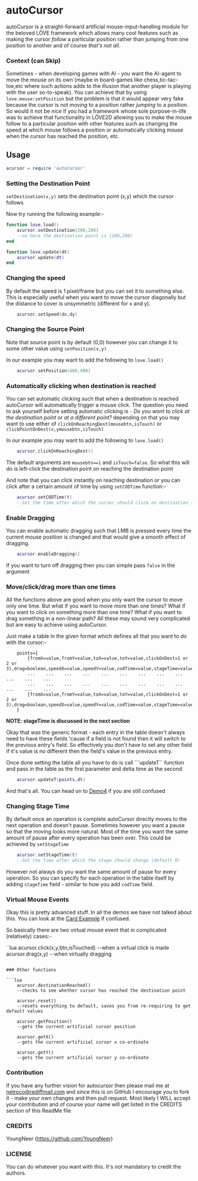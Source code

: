 # autoCursor

autoCursor is a straight-forward artificial mouse-input-handling module for the beloved LÖVE framework which allows many cool features such as making the cursor _follow_ a particular position rather than jumping from one position to another and of course *that's not all*.

### Context (can Skip)

Sometimes - when developing games with AI - you want the AI-agent to move the mouse on its own (maybe in board-games like chess,tic-tac-toe,etc where such actions adds to the illusion that another player is playing with the user so-to-speak).
You can achieve that by using ```love.mouse:setPosition``` but the problem is that it would appear very fake because the cursor is not _moving_ to a position rather _jumping_ to a position. So would it not be nice if you had a framework whose sole purpose-in-life was to achieve that functionality in LÖVE2D allowing you to make the mouse follow to a particular position with other features such as changing the speed at which mouse follows a position or automatically clicking mouse when the cursor has reached the position, etc.

## Usage

```lua
acursor = require 'autoCursor'
```

### Setting the Destination Point

```setDestination(x,y)``` sets the destination point (x,y) which the cursor follows

Now try running the following example:-

```lua
function love.load()
    acursor.setDestination(200,200)
    --so here the destination point is (200,200)
end

function love.update(dt)
    acursor.update(dt)
end
```

### Changing the speed

By default the speed is 1 pixel/frame but you can set it to something else. This is especially useful when you want to move the cursor diagonally but the distance to cover is unsymmetric (different for x and y).

```lua
    acursor.setSpeed(dx,dy)
```

### Changing the Source Point

Note that source point is by default (0,0) however you can change it to some other value using ```setPosition(x,y)```

In our example you may want to add the following to ```love.load()```
```lua
    acursor.setPosition(400,400)
```

### Automatically clicking when destination is reached

You can set automatic clicking such that when a destination is reached autoCursor will automatically trigger a mouse click. The question you need to ask yourself before setting automatic clicking is - *Do you want to click at the destination point or at a different point?* depending on that you may want to use either of ```clickOnReachingDest(mousebtn,isTouch)``` or ```clickPointOnDest(x,ymousebtn,isTouch) ```

In our example you may want to add the following to ```love.load()```
```lua
    acursor.clickOnReachingDest()
```
The default arguments are ```mousebtn==1``` and ```isTouch=false```. So what this will do is left-click the destination point on reaching the destination point

And note that you can click instantly on reaching destination or you can click after a certain amount of time by using `setCODTime` function:-
```lua
	acursor.setCODTime(t)
	--Set the time after which the cursor should click on destination (default 0)
```

### Enable Dragging

You can enable automatic dragging such that LMB is pressed every time the current mouse position is changed and that would give a smooth effect of dragging.

```lua
    acursor.enableDragging()
```

If you want to turn off dragging then you can simple pass `false` in the argument

### Move/click/drag more than one times

All the functions above are good when you only want the cursor to move only one time. But what if you want to move more than one times? What if you want to click on something more than one time? What if you want to drag something in a non-linear path? All these may sound very complicated but are easy to achieve using autoCursor.

Just make a table in the given format which defines all that you want to do with the cursor:-

```
	points={
		{fromX=value,fromY=value,toX=value,toY=value,clickOnDest=1 or 2 or 3),drag=boolean,speedX=value,speedY=value,codTime=value,stageTime=value}
		...    ...    ...    ...    ...    ...    ...    ...    ...    ...    ...    ...
		...    ...    ...    ...    ...    ...    ...    ...    ...    ...    ...    ...
		{fromX=value,fromY=value,toX=value,toY=value,clickOnDest=1 or 2 or 3),drag=boolean,speedX=value,speedY=value,codTime=value,stageTime=value}
	}
```

**NOTE: stageTime is discussed in the next section**

Okay that was the generic format - each entry in the table doesn't always need to have these fields 'cause if a field is not found then it will switch to the previous entry's field. So effectively you don't have to set any other field if it's value is no different then the field's value in the previous entry.

Once done setting the table all you have to do is call ```updateT`` function and pass in the table as the first parameter and delta time as the second

```lua
	acursor.updateT(points,dt)
```

And that's all. You can head on to <a href="https://github.com/YoungNeer/lovelib/tree/master/autocursor/Demos/Demo4">Demo4</a> if you are still confused

### Changing Stage Time

By default once an operation is complete autoCursor directly moves to the next operation and doesn't pause. Sometimes however you want a pause so that the moving looks more natural. Most of the time you want the same amount of pause after every operation has been over. This could be achieved by `setStageTime`

```lua
	acursor.setStageTime(t)
	--Set the time after which the stage should change (default 0)
```

However not always do you want the same amount of pause for every operation. So you can specify for each operation in the table itself by adding `stageTime` field - similar to how you add `codTime` field.

### Virtual Mouse Events

Okay this is pretty advanced stuff. In all the demos we have not talked about this. You can look at the <a href="https://github.com/YoungNeer/lovelib/tree/master/autocursor/Demos/Card Example 1">Card Example</a> if confused.

So basically there are two virtual mouse event that in complicated (relatively) cases:-

``lua
	acursor.click(x,y,btn,isTouched)
	--when a virtual click is made
	acursor.drag(x,y)
	--when virtually dragging
```

### Other functions

```lua
    acursor.destinationReached()
	--checks to see whether cursor has reached the destination point 

	acursor.reset()
	--resets everything to default, saves you from re-requiring to get default values

	acursor.getPosition()
	--gets the current artificial cursor position

	acursor.getX()
	--gets the current artificial cursor x co-ordinate

	acursor.getY()
	--gets the current artificial cursor y co-ordinate
```


### Contribution

If you have any further vision for autocursor then please mail me at netroco@rediffmail.com and since this is on GitHub I encourage you to fork it - make your own changes and then pull request. Most likely I WILL accept your contribution and of course your name will get listed in the CREDITS section of this ReadMe file

### CREDITS

YoungNeer (https://github.com/YoungNeer)

### LICENSE

You can do whatever you want with this. It's not mandatory to credit the authors.


